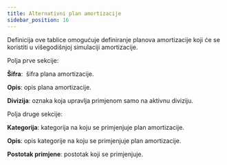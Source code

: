 ```yaml
---
title: Alternativni plan amortizacije
sidebar_position: 16
---
```


Definicija ove tablice omogućuje definiranje planova amortizacije koji će se koristiti u višegodišnjoj simulaciji amortizacije.


Polja prve sekcije:

**Šifra**:  šifra plana amortizacije.

**Opis**: opis plana amortizacije.

**Divizija**: oznaka koja upravlja primjenom samo na aktivnu diviziju.


Polja druge sekcije:

**Kategorija**: kategorija na koju se primjenjuje plan amortizacije.

**Opis**: opis kategorije na koju se primjenjuje plan amortizacije.

**Postotak primjene**: postotak koji se primjenjuje.